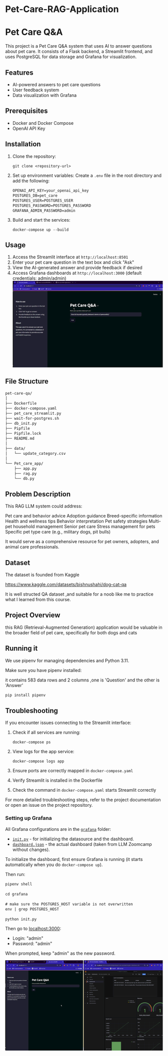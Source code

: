# Pet-Care-RAG-Application

# Pet Care Q&A

This project is a Pet Care Q&A system that uses AI to answer questions about pet care. It consists of a Flask backend, a Streamlit frontend, and uses PostgreSQL for data storage and Grafana for visualization.

## Features

- AI-powered answers to pet care questions
- User feedback system
- Data visualization with Grafana

## Prerequisites

- Docker and Docker Compose
- OpenAI API Key

## Installation

1. Clone the repository:

   ```
   git clone <repository-url>

   ```
2. Set up environment variables:
   Create a `.env` file in the root directory and add the following:

   ```
   OPENAI_API_KEY=your_openai_api_key
   POSTGRES_DB=pet_care
   POSTGRES_USER=POSTGRES_USER
   POSTGRES_PASSWORD=POSTGRES_PASSWORD
   GRAFANA_ADMIN_PASSWORD=admin
   ```
3. Build and start the services:

   ```
   docker-compose up --build
   ```

## Usage

1. Access the Streamlit interface at `http://localhost:8501`
2. Enter your pet care question in the text box and click "Ask"
3. View the AI-generated answer and provide feedback if desired
4. Access Grafana dashboards at `http://localhost:3000` (default credentials: admin/admin)
   ![image](image/c9rui-mcj6i.gif)

## File Structure

```
pet-care-qa/
│
├── Dockerfile
├── docker-compose.yaml
├── pet_care_streamlit.py
├── wait-for-postgres.sh
├── db_init.py
├── Pipfile
├── Pipfile.lock
├── README.md
│
├── data/
│   └── update_category.csv
│
└── Pet_care_app/
    ├── app.py
    ├── rag.py
    └── db.py
```

## Problem Description

This RAG LLM system could address:

Pet care and behavior advice
Adoption guidance
Breed-specific information
Health and wellness tips
Behavior interpretation
Pet safety strategies
Multi-pet household management
Senior pet care
Stress management for pets
Specific pet type care (e.g., military dogs, pit bulls)

It would serve as a comprehensive resource for pet owners, adopters, and animal care professionals.

## Dataset

The dataset is founded from Kaggle

https://www.kaggle.com/datasets/bishnushahi/dog-cat-qa

It is well structed  QA dataset ,and suitable for a noob like me to practice what I learned from this course.

## Project Overview

this RAG (Retrieval-Augmented Generation) application would be valuable in the broader field of pet care, specifically for both dogs and cats

## Running it

We use pipenv for managing dependencies and Python 3.11.

Make sure you have pipenv installed:

it contains 583 data  rows and 2 columns ,one is 'Question' and the other is 'Answer'

```bash
pip install pipenv
```

## Troubleshooting

If you encounter issues connecting to the Streamlit interface:

1. Check if all services are running:

   ```
   docker-compose ps
   ```
2. View logs for the app service:

   ```
   docker-compose logs app
   ```
3. Ensure ports are correctly mapped in `docker-compose.yaml`
4. Verify Streamlit is installed in the Dockerfile
5. Check the command in `docker-compose.yaml` starts Streamlit correctly

For more detailed troubleshooting steps, refer to the project documentation or open an issue on the project repository.

### Setting up Grafana

[](https://github.com/alexeygrigorev/fitness-assistant#setting-up-grafana)

All Grafana configurations are in the [`grafana`](https://github.com/alexeygrigorev/fitness-assistant/blob/main/grafana) folder:

* [`init.py`](https://github.com/alexeygrigorev/fitness-assistant/blob/main/grafana/init.py) - for initializing the datasource and the dashboard.
* [`dashboard.json`](https://github.com/alexeygrigorev/fitness-assistant/blob/main/grafana/dashboard.json) - the actual dashboard (taken from LLM Zoomcamp without changes).

To initialize the dashboard, first ensure Grafana is running (it starts automatically when you do `docker-compose up`).

Then run:

```shell
pipenv shell

cd grafana

# make sure the POSTGRES_HOST variable is not overwritten 
env | grep POSTGRES_HOST

python init.py
```

Then go to [localhost:3000](http://localhost:3000/):

* Login: "admin"
* Password: "admin"

When prompted, keep "admin" as the new password.

![image](image/vlef5-lhva6.gif)
